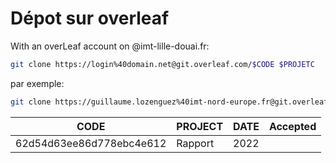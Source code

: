 # Dépot sur overleaf

With an overLeaf account on @imt-lille-douai.fr:

```sh
git clone https://login%40domain.net@git.overleaf.com/$CODE $PROJETC
```

par exemple: 

```sh
git clone https://guillaume.lozenguez%40imt-nord-europe.fr@git.overleaf.com/62d54d63ee86d778ebc4e612 rapport
```


CODE                     | PROJECT               | DATE       | Accepted
-------------------------|-----------------------|------------|--------
62d54d63ee86d778ebc4e612 | Rapport               | 2022       | 
